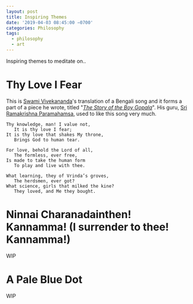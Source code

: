```yaml
---
layout: post
title: Inspiring Themes
date: '2019-04-03 08:45:00 −0700'
categories: Philosophy
tags:
  - philosophy
  - art
---
```


Inspiring themes to meditate on..

# Thy Love I Fear

This is [Swami Vivekananda][68f14945]'s translation of a Bengali song and it forms a part of a piece he wrote, titled "[_The Story of the Boy Gopala_](http://www.ramakrishnavivekananda.info/vivekananda/volume_6/writings_prose_and_poems/the_story_of_boy_gopala.htm)". His guru, [Sri Ramakrishna Paramahamsa][2e6ea882], used to like this song very much.

```
Thy knowledge, man! I value not,
   It is thy love I fear;
It is thy love that shakes My throne,
   Brings God to human tear.

For love, behold the Lord of all,
   The formless, ever free,
Is made to take the human form
   To play and live with thee.

What learning, they of Vrinda’s groves,
   The herdsmen, ever got?
What science, girls that milked the kine?
   They loved, and Me they bought.
```

# Ninnai Charanadainthen! Kannamma! (I surrender to thee! Kannamma!)

WIP

# A Pale Blue Dot

WIP

[2e6ea882]: https://en.wikipedia.org/wiki/Ramakrishna "Sri Ramakrishna Paramahamsa"
[68f14945]: https://en.wikipedia.org/wiki/Swami_Vivekananda "Swami Vivekananda"
